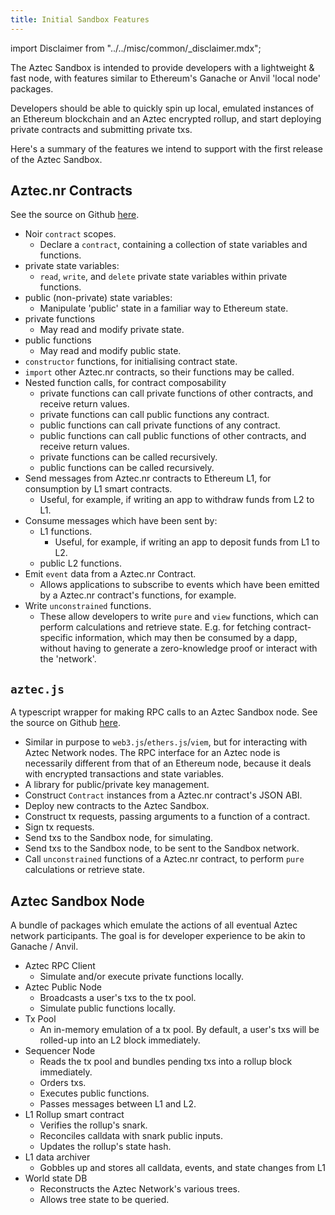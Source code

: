 ```yaml
---
title: Initial Sandbox Features
---
```


import Disclaimer from "../../misc/common/\_disclaimer.mdx";

<Disclaimer/>

The Aztec Sandbox is intended to provide developers with a lightweight & fast node, with features similar to Ethereum's Ganache or Anvil 'local node' packages.

Developers should be able to quickly spin up local, emulated instances of an Ethereum blockchain and an Aztec encrypted rollup, and start deploying private contracts and submitting private txs.

Here's a summary of the features we intend to support with the first release of the Aztec Sandbox.

## Aztec.nr Contracts

See the source on Github [here](https://github.com/AztecProtocol/aztec-packages/tree/master/yarn-project/aztec-nr).

- Noir `contract` scopes.
  - Declare a `contract`, containing a collection of state variables and functions.
- private state variables:
  - `read`, `write`, and `delete` private state variables within private functions.
- public (non-private) state variables:
  - Manipulate 'public' state in a familiar way to Ethereum state.
- private functions
  - May read and modify private state.
- public functions
  - May read and modify public state.
- `constructor` functions, for initialising contract state.
- `import` other Aztec.nr contracts, so their functions may be called.
- Nested function calls, for contract composability
  - private functions can call private functions of other contracts, and receive return values.
  - private functions can call public functions any contract.
  - public functions can call private functions of any contract.
  - public functions can call public functions of other contracts, and receive return values.
  - private functions can be called recursively.
  - public functions can be called recursively.
- Send messages from Aztec.nr contracts to Ethereum L1, for consumption by L1 smart contracts.
  - Useful, for example, if writing an app to withdraw funds from L2 to L1.
- Consume messages which have been sent by:
  - L1 functions.
    - Useful, for example, if writing an app to deposit funds from L1 to L2.
  - public L2 functions.
- Emit `event` data from a Aztec.nr Contract.
  - Allows applications to subscribe to events which have been emitted by a Aztec.nr contract's functions, for example.
- Write `unconstrained` functions.
  - These allow developers to write `pure` and `view` functions, which can perform calculations and retrieve state. E.g. for fetching contract-specific information, which may then be consumed by a dapp, without having to generate a zero-knowledge proof or interact with the 'network'.

## `aztec.js`

A typescript wrapper for making RPC calls to an Aztec Sandbox node. See the source on Github [here](https://github.com/AztecProtocol/aztec-packages/tree/master/yarn-project/aztec.js).

- Similar in purpose to `web3.js`/`ethers.js`/`viem`, but for interacting with Aztec Network nodes. The RPC interface for an Aztec node is necessarily different from that of an Ethereum node, because it deals with encrypted transactions and state variables.
- A library for public/private key management.
- Construct `Contract` instances from a Aztec.nr contract's JSON ABI.
- Deploy new contracts to the Aztec Sandbox.
- Construct tx requests, passing arguments to a function of a contract.
- Sign tx requests.
- Send txs to the Sandbox node, for simulating.
- Send txs to the Sandbox node, to be sent to the Sandbox network.
- Call `unconstrained` functions of a Aztec.nr contract, to perform `pure` calculations or retrieve state.

## Aztec Sandbox Node

A bundle of packages which emulate the actions of all eventual Aztec network participants. The goal is for developer experience to be akin to Ganache / Anvil.

- Aztec RPC Client
  - Simulate and/or execute private functions locally.
- Aztec Public Node
  - Broadcasts a user's txs to the tx pool.
  - Simulate public functions locally.
- Tx Pool
  - An in-memory emulation of a tx pool. By default, a user's txs will be rolled-up into an L2 block immediately.
- Sequencer Node
  - Reads the tx pool and bundles pending txs into a rollup block immediately.
  - Orders txs.
  - Executes public functions.
  - Passes messages between L1 and L2.
- L1 Rollup smart contract
  - Verifies the rollup's snark.
  - Reconciles calldata with snark public inputs.
  - Updates the rollup's state hash.
- L1 data archiver
  - Gobbles up and stores all calldata, events, and state changes from L1
- World state DB
  - Reconstructs the Aztec Network's various trees.
  - Allows tree state to be queried.

